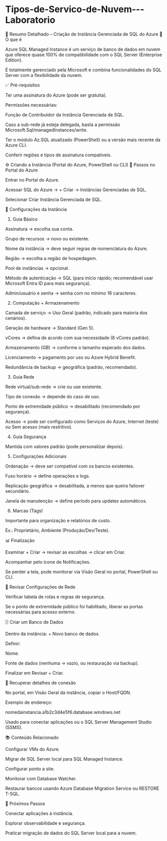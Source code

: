 # Tipos-de-Servico-de-Nuvem---Laboratorio

📌 Resumo Detalhado – Criação de Instância Gerenciada de SQL do Azure
🔑 O que é

Azure SQL Managed Instance é um serviço de banco de dados em nuvem que oferece quase 100% de compatibilidade com o SQL Server (Enterprise Edition).

É totalmente gerenciado pela Microsoft e combina funcionalidades do SQL Server com a flexibilidade da nuvem.

✅ Pré-requisitos

Ter uma assinatura do Azure (pode ser gratuita).

Permissões necessárias:

Função de Contribuidor da Instância Gerenciada de SQL.

Caso a sub-rede já esteja delegada, basta a permissão Microsoft.Sql/managedInstances/write.

Ter o módulo Az.SQL atualizado (PowerShell) ou a versão mais recente da Azure CLI.

Conferir regiões e tipos de assinatura compatíveis.

⚙️ Criando a Instância (Portal do Azure, PowerShell ou CLI)
📍 Passos no Portal do Azure

Entrar no Portal do Azure.

Acessar SQL do Azure → + Criar → Instâncias Gerenciadas de SQL.

Selecionar Criar Instância Gerenciada de SQL.

📝 Configurações da Instância
1. Guia Básico

Assinatura → escolha sua conta.

Grupo de recursos → novo ou existente.

Nome da instância → deve seguir regras de nomenclatura do Azure.

Região → escolha a região de hospedagem.

Pool de instâncias → opcional.

Método de autenticação → SQL (para início rápido; recomendável usar Microsoft Entra ID para mais segurança).

Admin/usuário e senha → senha com no mínimo 16 caracteres.

2. Computação + Armazenamento

Camada de serviço → Uso Geral (padrão, indicado para maioria dos cenários).

Geração de hardware → Standard (Gen 5).

vCores → defina de acordo com sua necessidade (8 vCores padrão).

Armazenamento (GB) → conforme o tamanho esperado dos dados.

Licenciamento → pagamento por uso ou Azure Hybrid Benefit.

Redundância de backup → geográfica (padrão, recomendado).

3. Guia Rede

Rede virtual/sub-rede → crie ou use existente.

Tipo de conexão → depende do caso de uso.

Ponto de extremidade público → desabilitado (recomendado por segurança).

Acesso → pode ser configurado como Serviços do Azure, Internet (teste) ou Sem acesso (mais restritivo).

4. Guia Segurança

Mantida com valores padrão (pode personalizar depois).

5. Configurações Adicionais

Ordenação → deve ser compatível com os bancos existentes.

Fuso horário → define operações e logs.

Replicação geográfica → desabilitada, a menos que queira failover secundário.

Janela de manutenção → define período para updates automáticos.

6. Marcas (Tags)

Importante para organização e relatórios de custo.

Ex.: Proprietário, Ambiente (Produção/Dev/Teste).

📊 Finalização

Examinar + Criar → revisar as escolhas → clicar em Criar.

Acompanhar pelo ícone de Notificações.

Se perder a tela, pode monitorar via Visão Geral no portal, PowerShell ou CLI.

🔐 Revisar Configurações de Rede

Verificar tabela de rotas e regras de segurança.

Se o ponto de extremidade público foi habilitado, liberar as portas necessárias para acesso externo.

🗄️ Criar um Banco de Dados

Dentro da instância: + Novo banco de dados.

Definir:

Nome.

Fonte de dados (nenhuma → vazio, ou restauração via backup).

Finalizar em Revisar + Criar.

🔗 Recuperar detalhes de conexão

No portal, em Visão Geral da instância, copiar o Host/FQDN.

Exemplo de endereço:

nomedainstancia.a1b2c3d4e5f6.database.windows.net


Usado para conectar aplicações ou o SQL Server Management Studio (SSMS).

📚 Conteúdo Relacionado

Configurar VMs do Azure.

Migrar de SQL Server local para SQL Managed Instance.

Configurar ponto a site.

Monitorar com Database Watcher.

Restaurar bancos usando Azure Database Migration Service ou RESTORE T-SQL.

🔮 Próximos Passos

Conectar aplicações à instância.

Explorar observabilidade e segurança.

Praticar migração de dados do SQL Server local para a nuvem.

